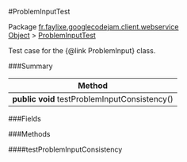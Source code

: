 #ProblemInputTest

Package [fr.faylixe.googlecodejam.client.webservice](https://github.com/Faylixe/googlecodejam-client/blob/master/fr/faylixe/googlecodejam/client/webservice)<br>
[Object]() > [ProblemInputTest]()

Test case for the {@link ProblemInput} class.

###Summary


| Method |
| --- |
| **public** **void** testProblemInputConsistency() |

###Fields


###Methods

####testProblemInputConsistency


